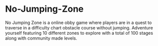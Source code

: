 # No-Jumping-Zone
No Jumping Zone is a online obby game where players are in a quest to traverse in a difficulty chart obstacle course without jumping. Adventure yourself featuring 10 different zones to explore with a total of 100 stages along with community made levels.
